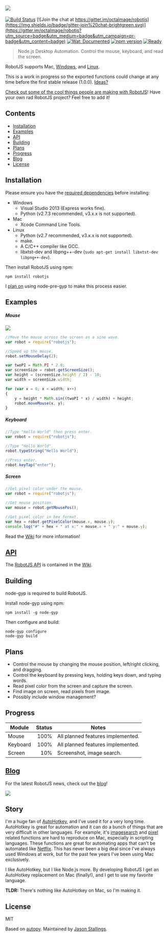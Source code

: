 ![](https://cldup.com/1ATDf2JMtv.png)
========

[![Build Status](https://api.travis-ci.org/octalmage/robotjs.svg?branch=master)](https://travis-ci.org/octalmage/robotjs) [![Join the chat at https://gitter.im/octalmage/robotjs](https://img.shields.io/badge/gitter-join%20chat-brightgreen.svg)](https://gitter.im/octalmage/robotjs?utm_source=badge&utm_medium=badge&utm_campaign=pr-badge&utm_content=badge)
[![Wat: Documented](https://img.shields.io/badge/wat-documented-blue.svg)](https://github.com/dthree/wat)
[![npm version](https://img.shields.io/npm/v/robotjs.svg)](https://www.npmjs.com/package/robotjs) 
[![Ready](https://badge.waffle.io/octalmage/robotjs.svg?label=ready&title=Ready)](http://waffle.io/octalmage/robotjs) 

> Node.js Desktop Automation. Control the mouse, keyboard, and read the screen.

RobotJS supports Mac, [Windows](https://github.com/octalmage/robotjs/issues/2), and [Linux](https://github.com/octalmage/robotjs/issues/17).

This is a work in progress so the exported functions could change at any time before the first stable release (1.0.0). [Ideas?](https://github.com/octalmage/robotjs/issues/4)

[Check out some of the cool things people are making with  RobotJS](https://github.com/octalmage/robotjs/wiki/Projects-using-RobotJS)! Have your own rad RobotJS project? Feel free to add it!

## Contents

- [Installation](#installation)
- [Examples](#examples)
- [API](https://github.com/octalmage/robotjs/wiki/Syntax)
- [Building](#building)
- [Plans](#plans)
- [Progress](#progress)
- [Blog](#blog)
- [License](#license)

## Installation

Please ensure you have the [required dependencies](https://github.com/TooTallNate/node-gyp/#installation) before installing:

* Windows
  * Visual Studio 2013 (Express works fine).
  * Python (v2.7.3 recommended, v3.x.x is not supported).
* Mac
  * Xcode Command Line Tools.
* Linux
  * Python (v2.7 recommended, v3.x.x is not supported).
  * make.
  * A C/C++ compiler like GCC.
  * libxtst-dev and libpng++-dev (`sudo apt-get install libxtst-dev libpng++-dev`).

Then install RobotJS using npm:

```
npm install robotjs
```
I [plan on](https://github.com/octalmage/robotjs/issues/64) using node-pre-gyp to make this process easier.

## Examples

##### Mouse

![](https://cloudup.com/cw5JY2cusx3+)

```JavaScript
//Move the mouse across the screen as a sine wave.
var robot = require("robotjs");

//Speed up the mouse.
robot.setMouseDelay(2);

var twoPI = Math.PI * 2.0;
var screenSize = robot.getScreenSize();
var height = (screenSize.height / 2) - 10;
var width = screenSize.width;

for (var x = 0; x < width; x++)
{
	y = height * Math.sin((twoPI * x) / width) + height;
	robot.moveMouse(x, y);
}
```

##### Keyboard

```JavaScript
//Type "Hello World" then press enter.
var robot = require("robotjs");

//Type "Hello World".
robot.typeString("Hello World");

//Press enter. 
robot.keyTap("enter");
```

##### Screen

```JavaScript
//Get pixel color under the mouse. 
var robot = require("robotjs");

//Get mouse position. 
var mouse = robot.getMousePos();

//Get pixel color in hex format. 
var hex = robot.getPixelColor(mouse.x, mouse.y);
console.log("#" + hex + " at x:" + mouse.x + " y:" + mouse.y);
```
Read the [Wiki](https://github.com/octalmage/robotjs/wiki) for more information!

## [API](https://github.com/octalmage/robotjs/wiki/Syntax)

The [RobotJS API](https://github.com/octalmage/robotjs/wiki/Syntax) is contained in the [Wiki](https://github.com/octalmage/robotjs/wiki).

## Building

node-gyp is required to build RobotJS.

Install node-gyp using npm:

```
npm install -g node-gyp
```

Then configure and build: 

```
node-gyp configure
node-gyp build
```

## Plans

* Control the mouse by changing the mouse position, left/right clicking, and dragging. 
* Control the keyboard by pressing keys, holding keys down, and typing words.
* Read pixel color from the screen and capture the screen. 
* Find image on screen, read pixels from image.
* Possibly include window management? 

## Progress

| Module        | Status        | Notes   |
| ------------- |-------------: | ------- |
| Mouse         | 100%           | All planned features implemented.       |
| Keyboard      | 100%           | All planned features implemented.       |
| Screen        | 10%            | Screenshot, image search.   |

## <a href="http://robotjavascript.tumblr.com/">Blog</a>

For the latest RobotJS news, check out the [blog](http://robotjavascript.tumblr.com)!

<a href="http://robotjavascript.tumblr.com" target="_blank"><img src="http://feeds.feedburner.com/RobotjsOfficialBlog.1.gif"></a>

## Story

I'm a huge fan of [AutoHotkey](http://www.autohotkey.com/), and I've used it for a very long time. AutoHotkey is great for automation and it can do a bunch of things that are very difficult in other languages. For example, it's [imagesearch](https://www.autohotkey.com/docs/commands/ImageSearch.htm) and [pixel](https://www.autohotkey.com/docs/commands/PixelGetColor.htm) related functions are hard to reproduce on Mac, especially in scripting languages. These functions are great for automating apps that can't be automated like [Netflix](http://blueshirtdesign.com/apps/autoflix/). This has never been a big deal since I've always used Windows at work, but for the past few years I've been using Mac exclusively. 

I like AutoHotkey, but I like Node.js more. By developing RobotJS I get an AutoHotkey replacement on Mac (finally!), and I get to use my favorite language. 

**TLDR:** There's nothing like AutoHotkey on Mac, so I'm making it. 

## License

MIT

Based on [autopy](https://github.com/msanders/autopy). 
Maintained by [Jason Stallings](http://jason.stallin.gs).
